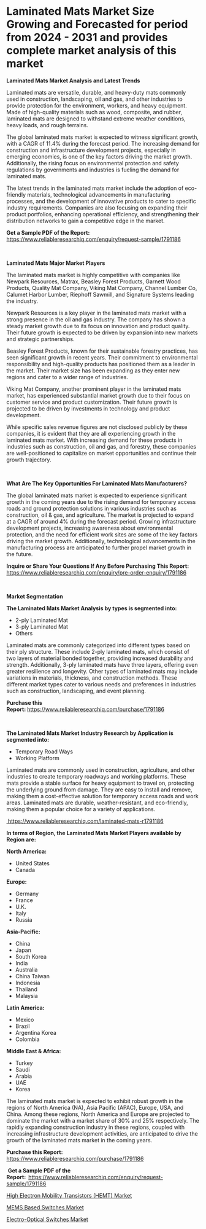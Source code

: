 <p><h1>Laminated Mats Market Size Growing and Forecasted for period from 2024 - 2031 and provides complete market analysis of this market</h1></p><p><strong>Laminated Mats Market Analysis and Latest Trends</strong></p>
<p><p>Laminated mats are versatile, durable, and heavy-duty mats commonly used in construction, landscaping, oil and gas, and other industries to provide protection for the environment, workers, and heavy equipment. Made of high-quality materials such as wood, composite, and rubber, laminated mats are designed to withstand extreme weather conditions, heavy loads, and rough terrains.</p><p>The global laminated mats market is expected to witness significant growth, with a CAGR of 11.4% during the forecast period. The increasing demand for construction and infrastructure development projects, especially in emerging economies, is one of the key factors driving the market growth. Additionally, the rising focus on environmental protection and safety regulations by governments and industries is fueling the demand for laminated mats.</p><p>The latest trends in the laminated mats market include the adoption of eco-friendly materials, technological advancements in manufacturing processes, and the development of innovative products to cater to specific industry requirements. Companies are also focusing on expanding their product portfolios, enhancing operational efficiency, and strengthening their distribution networks to gain a competitive edge in the market.</p></p>
<p><strong>Get a Sample PDF of the Report:&nbsp;</strong> <a href="https://www.reliableresearchiq.com/enquiry/request-sample/1791186">https://www.reliableresearchiq.com/enquiry/request-sample/1791186</a></p>
<p>&nbsp;</p>
<p><strong>Laminated Mats Major Market Players</strong></p>
<p><p>The laminated mats market is highly competitive with companies like Newpark Resources, Matrax, Beasley Forest Products, Garnett Wood Products, Quality Mat Company, Viking Mat Company, Channel Lumber Co, Calumet Harbor Lumber, Riephoff Sawmill, and Signature Systems leading the industry. </p><p>Newpark Resources is a key player in the laminated mats market with a strong presence in the oil and gas industry. The company has shown a steady market growth due to its focus on innovation and product quality. Their future growth is expected to be driven by expansion into new markets and strategic partnerships.</p><p>Beasley Forest Products, known for their sustainable forestry practices, has seen significant growth in recent years. Their commitment to environmental responsibility and high-quality products has positioned them as a leader in the market. Their market size has been expanding as they enter new regions and cater to a wider range of industries.</p><p>Viking Mat Company, another prominent player in the laminated mats market, has experienced substantial market growth due to their focus on customer service and product customization. Their future growth is projected to be driven by investments in technology and product development.</p><p>While specific sales revenue figures are not disclosed publicly by these companies, it is evident that they are all experiencing growth in the laminated mats market. With increasing demand for these products in industries such as construction, oil and gas, and forestry, these companies are well-positioned to capitalize on market opportunities and continue their growth trajectory.</p></p>
<p>&nbsp;</p>
<p><strong>What Are The Key Opportunities For Laminated Mats Manufacturers?</strong></p>
<p><p>The global laminated mats market is expected to experience significant growth in the coming years due to the rising demand for temporary access roads and ground protection solutions in various industries such as construction, oil & gas, and agriculture. The market is projected to expand at a CAGR of around 4% during the forecast period. Growing infrastructure development projects, increasing awareness about environmental protection, and the need for efficient work sites are some of the key factors driving the market growth. Additionally, technological advancements in the manufacturing process are anticipated to further propel market growth in the future.</p></p>
<p><strong>Inquire or Share Your Questions If Any Before Purchasing This Report:</strong> <a href="https://www.reliableresearchiq.com/enquiry/pre-order-enquiry/1791186">https://www.reliableresearchiq.com/enquiry/pre-order-enquiry/1791186</a></p>
<p>&nbsp;</p>
<p><strong>Market Segmentation</strong></p>
<p><strong>The Laminated Mats Market Analysis by types is segmented into:</strong></p>
<p><ul><li>2-ply Laminated Mat</li><li>3-ply Laminated Mat</li><li>Others</li></ul></p>
<p><p>Laminated mats are commonly categorized into different types based on their ply structure. These include 2-ply laminated mats, which consist of two layers of material bonded together, providing increased durability and strength. Additionally, 3-ply laminated mats have three layers, offering even greater resilience and longevity. Other types of laminated mats may include variations in materials, thickness, and construction methods. These different market types cater to various needs and preferences in industries such as construction, landscaping, and event planning.</p></p>
<p><strong>Purchase this Report:&nbsp;</strong><a href="https://www.reliableresearchiq.com/purchase/1791186">https://www.reliableresearchiq.com/purchase/1791186</a></p>
<p>&nbsp;</p>
<p><strong>The Laminated Mats Market Industry Research by Application is segmented into:</strong></p>
<p><ul><li>Temporary Road Ways</li><li>Working Platform</li></ul></p>
<p><p>Laminated mats are commonly used in construction, agriculture, and other industries to create temporary roadways and working platforms. These mats provide a stable surface for heavy equipment to travel on, protecting the underlying ground from damage. They are easy to install and remove, making them a cost-effective solution for temporary access roads and work areas. Laminated mats are durable, weather-resistant, and eco-friendly, making them a popular choice for a variety of applications.</p></p>
<p><a href="https://www.reliableresearchiq.com/laminated-mats-r1791186">&nbsp;https://www.reliableresearchiq.com/laminated-mats-r1791186</a></p>
<p><strong>In terms of Region, the Laminated Mats Market Players available by Region are:</strong></p>
<p>
    <p> <strong> North America: </strong>
        <ul>
            <li>United States</li>
            <li>Canada</li>
        </ul>
        </p> 
    <p> <strong> Europe: </strong>
        <ul>
            <li>Germany</li>
            <li>France</li>
            <li>U.K.</li>
            <li>Italy</li>
            <li>Russia</li>
        </ul>
        </p> 
    <p> <strong> Asia-Pacific: </strong>
        <ul>
            <li>China</li>
            <li>Japan</li>
            <li>South Korea</li>
            <li>India</li>
            <li>Australia</li>
            <li>China Taiwan</li>
            <li>Indonesia</li>
            <li>Thailand</li>
            <li>Malaysia</li>
        </ul>
        </p> 
    <p> <strong> Latin America: </strong>
        <ul>
            <li>Mexico</li>
            <li>Brazil</li>
            <li>Argentina Korea</li>
            <li>Colombia</li>
        </ul>
        </p> 
    <p> <strong> Middle East & Africa: </strong>
        <ul>
            <li>Turkey</li>
            <li>Saudi</li>
            <li>Arabia</li>
            <li>UAE</li>
            <li>Korea</li>
        </ul>
    </p>
    </p>
<p><p>The laminated mats market is expected to exhibit robust growth in the regions of North America (NA), Asia Pacific (APAC), Europe, USA, and China. Among these regions, North America and Europe are projected to dominate the market with a market share of 30% and 25% respectively. The rapidly expanding construction industry in these regions, coupled with increasing infrastructure development activities, are anticipated to drive the growth of the laminated mats market in the coming years.</p></p>
<p><strong>Purchase this Report: </strong><a href="https://www.reliableresearchiq.com/purchase/1791186">https://www.reliableresearchiq.com/purchase/1791186</a></p>
<p>&nbsp;<strong>Get a Sample PDF of the Report:&nbsp;&nbsp;</strong><a href="https://www.reliableresearchiq.com/enquiry/request-sample/1791186">https://www.reliableresearchiq.com/enquiry/request-sample/1791186</a></p>
<p><strong></strong></p>
<p><p><a href="https://github.com/NorbertYates/Market-Research-Report-List-6/blob/main/high-electron-mobility-transistors-hemt-market.md">High Electron Mobility Transistors (HEMT) Market</a></p><p><a href="https://github.com/globismark/Market-Research-Report-List-4/blob/main/mems-based-switches-market.md">MEMS Based Switches Market</a></p><p><a href="https://github.com/prosalinda88/Market-Research-Report-List-5/blob/main/electro-optical-switches-market.md">Electro-Optical Switches Market</a></p></p>